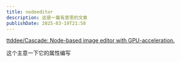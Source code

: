 ```yaml
---
title: nodeeditor
description: 这是一篇有意思的文章
publishDate: 2025-03-19T21:58
---
```


[ttddee/Cascade: Node-based image editor with GPU-acceleration.](https://github.com/ttddee/Cascade?tab=readme-ov-file)

这个主意一下它的属性编写
